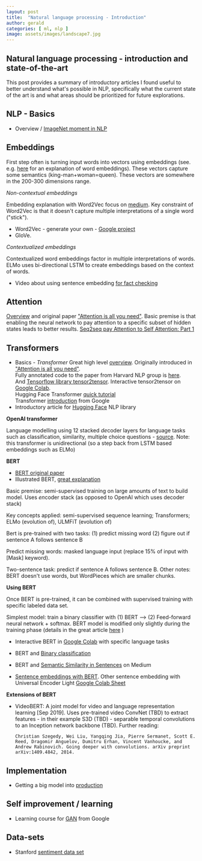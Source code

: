 ```yaml
---
layout: post
title:  "Natural language processing - Introduction"
author: gerald
categories: [ ml, nlp ]
image: assets/images/landscape7.jpg
---
```


Natural language processing - introduction  and state-of-the-art
---

This post provides a summary of introductory articles I found useful to better understand what's possible in NLP, specifically what the current state of the art is and what areas should be prioritized for future explorations.

## NLP - Basics
* Overview / [ImageNet moment in NLP](https://ruder.io/nlp-imagenet/)

## Embeddings

First step often is turning input words into vectors using embeddings (see. e.g. [here](https://machinelearningmastery.com/what-are-word-embeddings/) for an explanation of word embeddings). These vectors capture some semantics (king-man+woman=queen). These vectors are somewhere in the 200-300 dimensions range.   

  *Non-contextual embeddings*

  Embedding explanation with Word2Vec focus on [medium](https://medium.com/deeper-learning/glossary-of-deep-learning-word-embedding-f90c3cec34ca). Key constraint of Word2Vec is that it doesn't capture multiple interpretations of a single word ("stick").
  * Word2Vec - generate your own - [Google project](https://code.google.com/archive/p/word2vec/)
  * GloVe. 
   
  *Contextualized embeddings*

  Contextualized word embeddings factor in multiple interpretations of words. ELMo uses bi-directional LSTM to create embeddings based on the context of words. 
* Video about using sentence embedding [for fact checking](https://www.youtube.com/watch?v=ddf0lgPCoSo)

## Attention 

[Overview](https://jalammar.github.io/visualizing-neural-machine-translation-mechanics-of-seq2seq-models-with-attention/) and original paper ["Attention is all you need"](https://arxiv.org/pdf/1706.03762.pdf). Basic premise is that enabling the neural network to pay attention to a specific subset of hidden states leads to better results.
[Seq2seq pay Attention to Self Attention: Part 1](https://medium.com/@bgg/seq2seq-pay-attention-to-self-attention-part-1-d332e85e9aad)

## Transformers

* Basics - *Transformer* Great high level [overview](http://jalammar.github.io/illustrated-transformer/). Originally introduced in ["Attention is all you need"](https://arxiv.org/pdf/1706.03762.pdf).  
Fully annotated code to the paper from Harvard NLP group is [here](http://nlp.seas.harvard.edu/2018/04/03/attention.html).  
And [Tensorflow library tensor2tensor](https://github.com/tensorflow/tensor2tensor). Interactive tensor2tensor on [Google Colab](https://colab.research.google.com/github/tensorflow/tensor2tensor/blob/master/tensor2tensor/notebooks/hello_t2t.ipynb).   
Hugging Face Transformer [quick tutorial](https://github.com/huggingface/transformers)  
Transformer [introduction](https://ai.googleblog.com/2017/08/transformer-novel-neural-network.html) from Google
* Introductory article for [Hugging Face](https://blog.tensorflow.org/2019/11/hugging-face-state-of-art-natural.html?m=1) NLP library 

**OpenAI transformer**  

Language modelling using 12 stacked *de*coder layers for language tasks such as classification, similarity, multiple choice questions - [source](https://openai.com/blog/language-unsupervised/). Note: this transformer is unidirectional (so a step back from LSTM based embeddings such as ELMo)

**BERT**   

* [BERT original paper](https://arxiv.org/pdf/1810.04805.pdf)
* Illustrated BERT, [great explanation](https://jalammar.github.io/illustrated-bert/) 


Basic premise: semi-supervised training on large amounts of text to build model. Uses *en*coder stack (as opposed to OpenAI which uses decoder stack)

 Key concepts applied: semi-supervised sequence learning; Transformers; ELMo (evolution of), ULMFiT (evolution of)

Bert is pre-trained with two tasks: (1) predict missing word (2) figure out if sentence A follows sentence B

Predict missing words: masked language input (replace 15% of input with [Mask] keyword).

Two-sentence task: predict if sentence A follows sentence B. 
Other notes: BERT doesn't use words, but WordPieces which are smaller chunks.

**Using BERT**


Once BERT is pre-trained, it can be combined with supervised training with specific labeled data set.

Simplest model: train a binary classifier with (1) BERT --> (2) Feed-forward neural network + softmax. 
BERT model is modified only slightly during the training phase (details in the great article [here](https://jalammar.github.io/illustrated-bert/) )
* Interactive BERT in [Google Colab](https://colab.research.google.com/github/tensorflow/tpu/blob/master/tools/colab/bert_finetuning_with_cloud_tpus.ipynb) with specific language tasks 

* BERT and [Binary classification](https://towardsdatascience.com/how-to-do-text-binary-classification-with-bert-f1348a25d905)

* BERT and [Semantic Similarity in Sentences](https://medium.com/analytics-vidhya/semantic-similarity-in-sentences-and-bert-e8d34f5a4677) on Medium  

* [Sentence embeddings with BERT](https://medium.com/genei-technology/richer-sentence-embeddings-using-sentence-bert-part-i-ce1d9e0b1343). Other sentence embedding with Universal Encoder Light [Google Colab Sheet](https://colab.research.google.com/github/tensorflow/hub/blob/master/examples/colab/semantic_similarity_with_tf_hub_universal_encoder_lite.ipynb#scrollTo=pSkjuGYoCBfU)


**Extensions of BERT**

* VideoBERT: A joint model for video and language representation learning [Sep 2019]. Uses pre-trained video ConvNet (TBD) to extract features - in their example S3D (TBD) - separable temporal convolutions to an Inception network backbone (TBD). Further reading:   

  `Christian Szegedy, Wei Liu, Yangqing Jia, Pierre Sermanet,
Scott E. Reed, Dragomir Anguelov, Dumitru Erhan, Vincent
Vanhoucke, and Andrew Rabinovich. Going deeper with
convolutions. arXiv preprint arXiv:1409.4842, 2014.`

## Implementation
* Getting a big model into [production](https://medium.com/huggingface/scaling-a-massive-state-of-the-art-deep-learning-model-in-production-8277c5652d5f)

## Self improvement / learning
* Learning course for [GAN](https://developers.google.com/machine-learning/gan/) from Google

## Data-sets
* Stanford [sentiment data set](https://nlp.stanford.edu/sentiment/)  